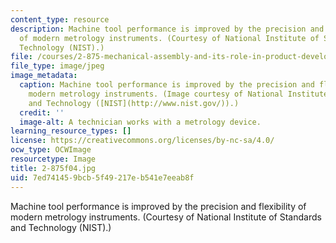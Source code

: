 ```yaml
---
content_type: resource
description: Machine tool performance is improved by the precision and flexibility
  of modern metrology instruments. (Courtesy of National Institute of Standards and
  Technology (NIST).)
file: /courses/2-875-mechanical-assembly-and-its-role-in-product-development-fall-2004/7ed741459bcb5f49217eb541e7eeab8f_2-875f04.jpg
file_type: image/jpeg
image_metadata:
  caption: Machine tool performance is improved by the precision and flexibility of
    modern metrology instruments. (Image courtesy of National Institute of Standards
    and Technology ([NIST](http://www.nist.gov/)).)
  credit: ''
  image-alt: A technician works with a metrology device.
learning_resource_types: []
license: https://creativecommons.org/licenses/by-nc-sa/4.0/
ocw_type: OCWImage
resourcetype: Image
title: 2-875f04.jpg
uid: 7ed74145-9bcb-5f49-217e-b541e7eeab8f
---
```

Machine tool performance is improved by the precision and flexibility of modern metrology instruments. (Courtesy of National Institute of Standards and Technology (NIST).)
